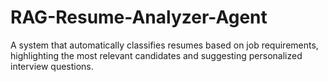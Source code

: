 # RAG-Resume-Analyzer-Agent
A system that automatically classifies resumes based on job requirements, highlighting the most relevant candidates and suggesting personalized interview questions.
